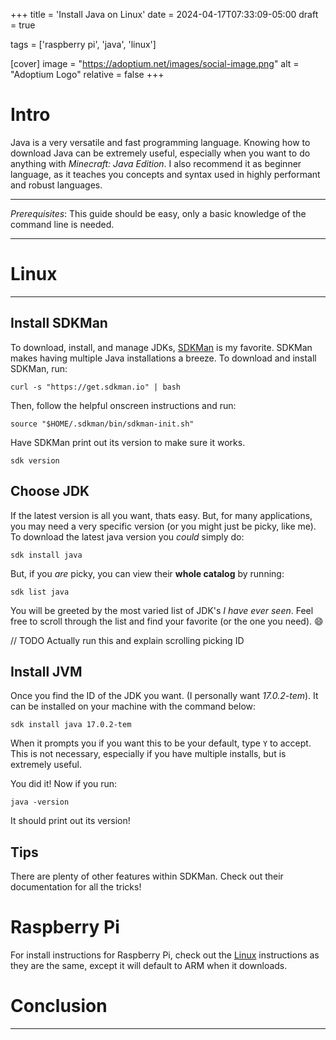 +++
title = 'Install Java on Linux'
date = 2024-04-17T07:33:09-05:00
draft = true

tags = ['raspberry pi', 'java', 'linux']

[cover]
image = "https://adoptium.net/images/social-image.png"
alt = "Adoptium Logo"
relative = false
+++

# Intro
Java is a very versatile and fast programming language. Knowing how to download Java can be extremely useful, especially when you want to do anything with *Minecraft: Java Edition*. I also recommend it as beginner language, as it teaches you concepts and syntax used in highly performant and robust languages.
___
*Prerequisites*: This guide should be easy, only a basic knowledge of the command line is needed.
___

# Linux
___
## Install SDKMan

To download, install, and manage JDKs, [SDKMan](https://sdkman.io/) is my favorite. SDKMan makes having multiple Java installations a breeze. To download and install SDKMan, run:

```shell
curl -s "https://get.sdkman.io" | bash
```

Then, follow the helpful onscreen instructions and run:

```shell
source "$HOME/.sdkman/bin/sdkman-init.sh"
```

Have SDKMan print out its version to make sure it works.

```shell
sdk version
```

## Choose JDK

If the latest version is all you want, thats easy. But, for many applications, you may need a very specific version (or you might just be picky, like me).
To download the latest java version you *could* simply do:

```shell
sdk install java
```

But, if you *are* picky, you can view their **whole catalog** by running:

```shell
sdk list java
```

You will be greeted by the most varied list of JDK's *I have ever seen*. Feel free to scroll through the list and find your favorite (or the one you need). :smile:

// TODO Actually run this and explain scrolling picking ID

## Install JVM

Once you find the ID of the JDK you want. (I personally want *17.0.2-tem*). It can be installed on your machine with the command below:

```shell
sdk install java 17.0.2-tem
```

When it prompts you if you want this to be your default, type `Y` to accept. This is not necessary, especially if you have multiple installs, but is extremely useful.

You did it! Now if you run:

```shell
java -version
```
It should print out its version! 

## Tips

There are plenty of other features within SDKMan. Check out their documentation for all the tricks!

# Raspberry Pi

For install instructions for Raspberry Pi, check out the [Linux](#linux) instructions as they are the same, except it will default to ARM when it downloads.

# Conclusion
___